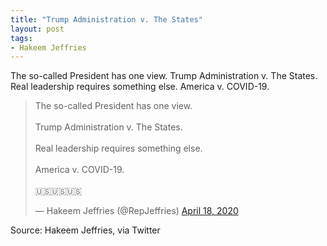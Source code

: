 ```yaml
---
title: "Trump Administration v. The States"
layout: post
tags:
- Hakeem Jeffries
---
```


The so-called President has one view. Trump Administration v. The States. Real leadership requires something else. America v. COVID-19.

<blockquote class="twitter-tweet"><p lang="en" dir="ltr">The so-called President has one view.<br><br>Trump Administration v. The States.<br><br>Real leadership requires something else.<br><br>America v. COVID-19.<br><br>🇺🇸🇺🇸🇺🇸</p>&mdash; Hakeem Jeffries (@RepJeffries) <a href="https://twitter.com/RepJeffries/status/1251573029236326411?ref_src=twsrc%5Etfw">April 18, 2020</a></blockquote> <script async src="https://platform.twitter.com/widgets.js" charset="utf-8"></script>

Source: Hakeem Jeffries, via Twitter
